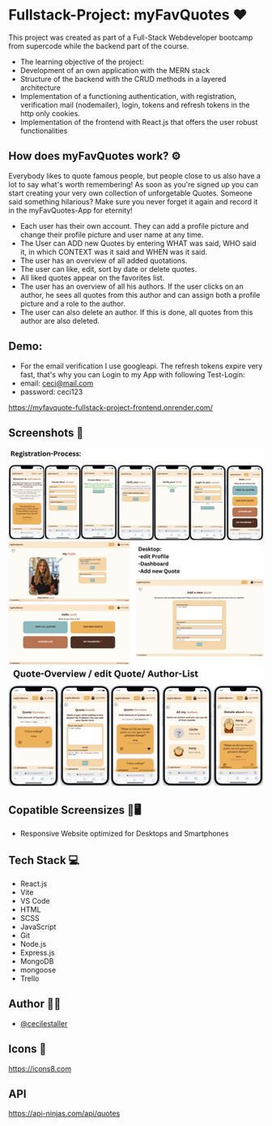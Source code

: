 # Fullstack-Project: myFavQuotes ♥️

This project was created as part of a Full-Stack Webdeveloper bootcamp from supercode while the backend part of the course.

-   The learning objective of the project:
-   Development of an own application with the MERN stack
-   Structure of the backend with the CRUD methods in a layered architecture
-   Implementation of a functioning authentication, with registration, verification mail (nodemailer), login, tokens and refresh tokens in the http only cookies.
-   Implementation of the frontend with React.js that offers the user robust functionalities

## How does myFavQuotes work? ⚙️

Everybody likes to quote famous people, but people close to us also have a lot to say what's worth remembering!
As soon as you're signed up you can start creating your very own collection of unforgetable Quotes.
Someone said something hilarious? Make sure you never forget it again and record it in the myFavQuotes-App for eternity!

-   Each user has their own account. They can add a profile picture and change their profile picture and user name at any time.
-   The User can ADD new Quotes by entering WHAT was said, WHO said it, in which CONTEXT was it said and WHEN was it said.
-   The user has an overview of all added quotations.
-   The user can like, edit, sort by date or delete quotes.
-   All liked quotes appear on the favorites list.
-   The user has an overview of all his authors. If the user clicks on an author, he sees all quotes from this author and can assign both a profile picture and a role to the author.
-   The user can also delete an author. If this is done, all quotes from this author are also deleted.

## Demo:

-   For the email verification I use googleapi. The refresh tokens expire very fast, that's why you can Login to my App with following Test-Login:
-   email: ceci@mail.com
-   password: ceci123

https://myfavquote-fullstack-project-frontend.onrender.com/

## Screenshots 📸

![mobile register](./frontend/src/assets/img/registration_myFavQuotes.png)
![desktop](./frontend/src/assets/img/desktop_myFavQuotes.png)
![mobile some features](./frontend/src/assets/img/features_mobile_myFavQuotes.png)

## Copatible Screensizes 📱🖥️

-   Responsive Website optimized for Desktops and Smartphones

## Tech Stack 💻

-   React.js
-   Vite
-   VS Code
-   HTML
-   SCSS
-   JavaScript
-   Git
-   Node.js
-   Express.js
-   MongoDB
-   mongoose
-   Trello

## Author 🤵‍♀️

-   [@cecilestaller](https://github.com/cecilestaller)

## Icons 🤍

https://icons8.com

## API

https://api-ninjas.com/api/quotes
